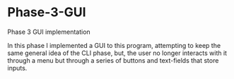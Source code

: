 # Phase-3-GUI
Phase 3 GUI implementation

In this phase I implemented a GUI to this program, attempting to keep the same general idea of the CLI phase, but, the user no longer interacts with it through a menu but through a series of buttons and text-fields that store inputs. 
